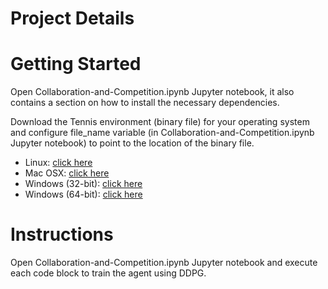# Project Details

# Getting Started

Open Collaboration-and-Competition.ipynb Jupyter notebook, it also contains a section on how to install the necessary dependencies.

Download the Tennis environment (binary file) for your operating system and configure file_name variable (in Collaboration-and-Competition.ipynb Jupyter notebook) to point to the location of the binary file.

* Linux: [click here](https://s3-us-west-1.amazonaws.com/udacity-drlnd/P3/Tennis/Tennis_Linux.zip)
* Mac OSX: [click here](https://s3-us-west-1.amazonaws.com/udacity-drlnd/P3/Tennis/Tennis.app.zip)
* Windows (32-bit): [click here](https://s3-us-west-1.amazonaws.com/udacity-drlnd/P3/Tennis/Tennis_Windows_x86.zip)
* Windows (64-bit): [click here](https://s3-us-west-1.amazonaws.com/udacity-drlnd/P3/Tennis/Tennis_Windows_x86_64.zip)

# Instructions

Open Collaboration-and-Competition.ipynb Jupyter notebook and execute each code block to train the agent using DDPG.
